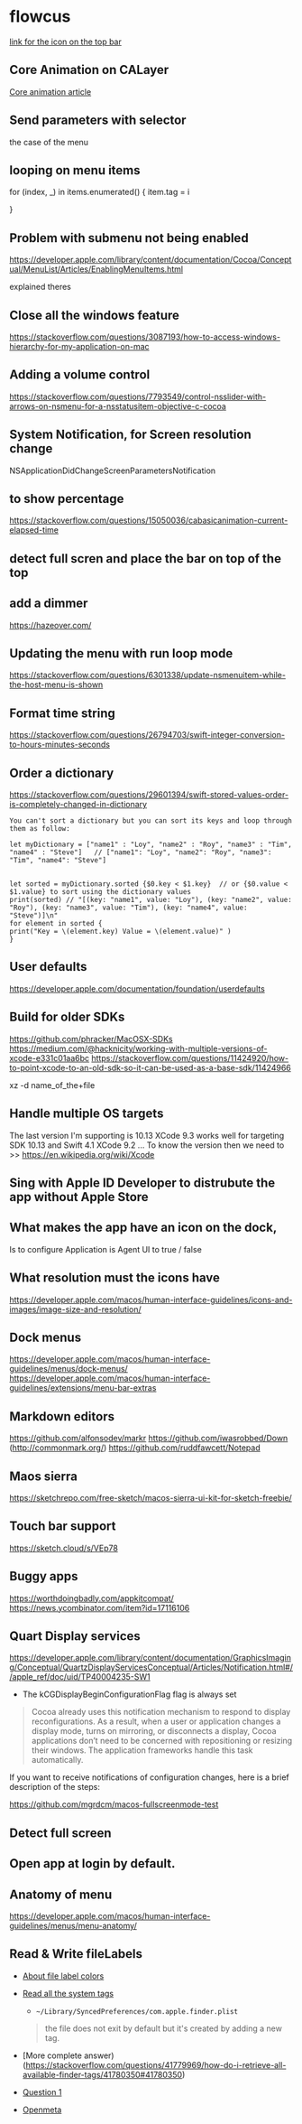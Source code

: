 #  flowcus

[link for the icon on the top bar](https://www.raywenderlich.com/165853/menus-popovers-menu-bar-apps-macos)

## Core Animation on CALayer

[Core animation article ](http://www.knowstack.com/swift-mac-os-animation-part-1/)


## Send parameters with selector
the case of the menu

## looping on menu items

  for (index, _) in items.enumerated() {
  item.tag = i

 }

## Problem with submenu not being enabled

https://developer.apple.com/library/content/documentation/Cocoa/Conceptual/MenuList/Articles/EnablingMenuItems.html

explained theres

## Close all the windows feature
https://stackoverflow.com/questions/3087193/how-to-access-windows-hierarchy-for-my-application-on-mac

## Adding a volume control 
https://stackoverflow.com/questions/7793549/control-nsslider-with-arrows-on-nsmenu-for-a-nsstatusitem-objective-c-cocoa


## System Notification, for Screen resolution change
NSApplicationDidChangeScreenParametersNotification

## to show percentage 
https://stackoverflow.com/questions/15050036/cabasicanimation-current-elapsed-time

## detect full scren and place the bar on top of the top

## add a dimmer 
https://hazeover.com/

## Updating the menu with run loop mode
https://stackoverflow.com/questions/6301338/update-nsmenuitem-while-the-host-menu-is-shown

## Format time string
https://stackoverflow.com/questions/26794703/swift-integer-conversion-to-hours-minutes-seconds

## Order a dictionary 
https://stackoverflow.com/questions/29601394/swift-stored-values-order-is-completely-changed-in-dictionary
```
You can't sort a dictionary but you can sort its keys and loop through them as follow:

let myDictionary = ["name1" : "Loy", "name2" : "Roy", "name3" : "Tim", "name4" : "Steve"]   // ["name1": "Loy", "name2": "Roy", "name3": "Tim", "name4": "Steve"]


let sorted = myDictionary.sorted {$0.key < $1.key}  // or {$0.value < $1.value} to sort using the dictionary values
print(sorted) // "[(key: "name1", value: "Loy"), (key: "name2", value: "Roy"), (key: "name3", value: "Tim"), (key: "name4", value: "Steve")]\n"
for element in sorted {
print("Key = \(element.key) Value = \(element.value)" )
}
```

## User defaults
https://developer.apple.com/documentation/foundation/userdefaults

## Build for older SDKs
https://github.com/phracker/MacOSX-SDKs
https://medium.com/@hacknicity/working-with-multiple-versions-of-xcode-e331c01aa6bc
https://stackoverflow.com/questions/11424920/how-to-point-xcode-to-an-old-sdk-so-it-can-be-used-as-a-base-sdk/11424966

xz -d name_of_the+file

## Handle multiple OS targets

The last version I'm supporting is 10.13
XCode 9.3 works well for targeting SDK 10.13 and Swift 4.1
XCode 9.2 ... 
To know the version then we need to >> https://en.wikipedia.org/wiki/Xcode

## Sing with Apple ID Developer to distrubute the app without Apple Store


## What makes the app have an icon on the dock,
Is to configure Application is Agent UI to true / false


## What resolution must the icons have
https://developer.apple.com/macos/human-interface-guidelines/icons-and-images/image-size-and-resolution/
## Dock menus
https://developer.apple.com/macos/human-interface-guidelines/menus/dock-menus/
https://developer.apple.com/macos/human-interface-guidelines/extensions/menu-bar-extras

## Markdown editors
https://github.com/alfonsodev/markr
https://github.com/iwasrobbed/Down (http://commonmark.org/)
https://github.com/ruddfawcett/Notepad

## Maos sierra
https://sketchrepo.com/free-sketch/macos-sierra-ui-kit-for-sketch-freebie/

## Touch bar support
https://sketch.cloud/s/VEp78

## Buggy apps
https://worthdoingbadly.com/appkitcompat/
https://news.ycombinator.com/item?id=17116106


## Quart Display services
https://developer.apple.com/library/content/documentation/GraphicsImaging/Conceptual/QuartzDisplayServicesConceptual/Articles/Notification.html#//apple_ref/doc/uid/TP40004235-SW1

- The kCGDisplayBeginConfigurationFlag flag is always set
> Cocoa already uses this notification mechanism to respond to display reconfigurations. As a result, when a user or application changes a display mode, turns on mirroring, or disconnects a display, Cocoa applications don’t need to be concerned with repositioning or resizing their windows. The application frameworks handle this task automatically.

If you want to receive notifications of configuration changes, here is a brief description of the steps:


https://github.com/mgrdcm/macos-fullscreenmode-test
## Detect full screen

## Open app at login by default.
## Anatomy of menu
https://developer.apple.com/macos/human-interface-guidelines/menus/menu-anatomy/

## Read & Write fileLabels 
- [About file label colors](https://developer.apple.com/documentation/appkit/nsworkspace/1527553-filelabelcolors)
- [Read all the system tags](https://stackoverflow.com/questions/19970998/get-all-filesystem-tags/19971154#19971154)
  - `~/Library/SyncedPreferences/com.apple.finder.plist`  
  > the file does not exit by default but it's created by adding a new tag.
- [More complete answer)(https://stackoverflow.com/questions/41779969/how-do-i-retrieve-all-available-finder-tags/41780350#41780350)
- [Question 1](https://stackoverflow.com/questions/38633600/read-write-file-tag-in-cocoa-app-os-x-with-swift-or-obj-c)

- [Openmeta](https://code.google.com/archive/p/openmeta/)

